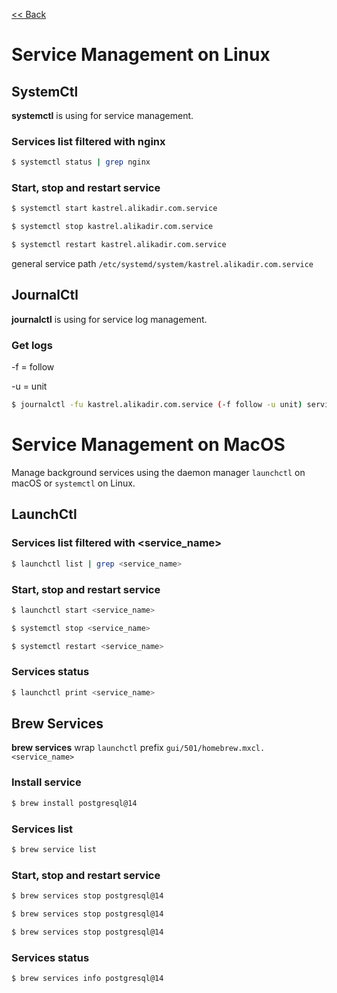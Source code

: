 [<< Back](README.md)

# Service Management on Linux

## SystemCtl
**systemctl** is using for service management.

### Services list filtered with nginx
```bash
$ systemctl status | grep nginx
```

### Start, stop and restart service
```bash
$ systemctl start kastrel.alikadir.com.service
```
```bash
$ systemctl stop kastrel.alikadir.com.service
```
```bash
$ systemctl restart kastrel.alikadir.com.service
```
general service path ```/etc/systemd/system/kastrel.alikadir.com.service```

## JournalCtl

**journalctl** is using for service log management.

### Get logs
-f = follow

-u = unit

```bash
$ journalctl -fu kastrel.alikadir.com.service (-f follow -u unit) servis loglarini alabilmek icin 
```

# Service Management on MacOS

Manage background services using the daemon manager ```launchctl``` on macOS or ```systemctl``` on Linux.

## LaunchCtl

### Services list filtered with <service_name>
```bash
$ launchctl list | grep <service_name>
```

### Start, stop and restart service
```bash
$ launchctl start <service_name>
```
```bash
$ systemctl stop <service_name>
```
```bash
$ systemctl restart <service_name>
```

### Services status
```bash
$ launchctl print <service_name>
```


## Brew Services

**brew services** wrap ```launchctl``` prefix ```gui/501/homebrew.mxcl.<service_name>```

### Install service
```bash
$ brew install postgresql@14
```

### Services list 
```bash
$ brew service list
```

### Start, stop and restart service
```bash
$ brew services stop postgresql@14
```
```bash
$ brew services stop postgresql@14
```
```bash
$ brew services stop postgresql@14
```

### Services status
```bash
$ brew services info postgresql@14
```

